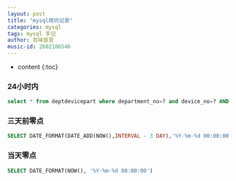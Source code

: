 ```yaml
---
layout: post
title: "mysql爬坑记录"
categories: mysql
tags: mysql 手记
author: 百味皆苦
music-id: 2602106546
---
```


* content
{:toc}
### 24小时内

```sql
select * from deptdevicepart where department_no=? and device_no=? AND insert_date >= (NOW() - INTERVAL 24 HOUR)
```

### 三天前零点

```sql
SELECT DATE_FORMAT(DATE_ADD(NOW(),INTERVAL - 3 DAY),'%Y-%m-%d 00:00:00');
```

### 当天零点

```sql
SELECT DATE_FORMAT(NOW(), '%Y-%m-%d 00:00:00')
```

